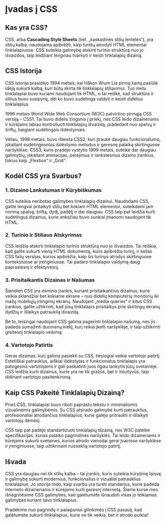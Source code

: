 # Įvadas į CSS

## Kas yra CSS?

CSS, arba **Cascading Style Sheets** (liet. „kaskadinės stilių lentelės“), yra stilių kalba, naudojama apibrėžti, kaip turėtų atrodyti HTML elementai tinklalapiuose. CSS suteikia galimybę atskirti turinio struktūrą nuo jo išvaizdos, taip leidžiant lengviau tvarkyti ir keisti tinklalapių dizainą.

## CSS Istorija

CSS istorija prasidėjo 1994 metais, kai Håkon Wium Lie pirmą kartą pasiūlė idėją sukurti kalbą, kuri būtų skirta tik tinklalapių stiliavimui. Tuo metu tinklalapiai buvo kuriami naudojant tik HTML, o tai reiškė, kad struktūra ir stilius buvo susipynę, dėl ko buvo sudėtinga valdyti ir keisti didelius tinklalapius.

1996 metais World Wide Web Consortium (W3C) patvirtino pirmąją CSS versiją – CSS1. Tai buvo didelis žingsnis į priekį, nes CSS leido dizaineriams ir kūrėjams labiau kontroliuoti tinklalapių išvaizdą, pradedant nuo spalvų ir šriftų, baigiant sudėtingais išdėstymais.

Vėliau, 1998 metais, buvo išleista CSS2, kuri įtraukė daugiau funkcionalumo, įskaitant sudėtingesnius išdėstymo metodus ir geresnę palaiką skirtinguose naršyklėse. CSS3, kuris pradėjo vystytis 1999 metais, suteikė dar daugiau galimybių, įskaitant animacijas, perėjimus ir lankstesnius dizaino įrankius, tokius kaip „Flexbox“ ir „Grid“.

## Kodėl CSS yra Svarbus?

### 1. **Dizaino Lankstumas ir Kūrybiškumas**

CSS suteikia neribotas galimybes tinklalapių dizainui. Naudodami CSS, galite lengvai pritaikyti stilių bet kokiam HTML elementui, suteikdami jam norimą spalvą, šriftą, dydį, padėtį ir dar daugiau. CSS taip pat leidžia kurti sudėtingus dizainus, kurie anksčiau buvo sunkiai įmanomi naudojant tik HTML.

### 2. **Turinio ir Stiliaus Atskyrimas**

CSS leidžia atskirti tinklalapio turinio struktūrą nuo jo išvaizdos. Tai reiškia, kad galite sukurti vieną HTML dokumentą, kuris apibrėžia turinį, ir kelias CSS failų versijas, kurios apibrėžia, kaip šis turinys atrodys skirtinguose kontekstuose ar įrenginiuose. Tai padaro tinklalapio valdymą daug paprastesnį ir efektyvesnį.

### 3. **Prisitaikantis Dizainas ir Našumas**

Šiandien CSS yra esminis įrankis, kuriant prisitaikančius dizainus, kurie veikia sklandžiai bet kokiame ekrane – nuo didelių kompiuterių monitorių iki mažų mobiliųjų įrenginių ekranų. Naudojant „media queries“ ir kitus CSS įrankius, galite užtikrinti, kad jūsų tinklalapis prisitaikys prie skirtingų ekranų dydžių ir išlaikys patrauklią išvaizdą.

Be to, teisingai naudojant CSS galima pagerinti tinklalapio našumą, nes jis padeda sumažinti duomenų kiekį, kurį reikia įkelti naršyklėje, ir taip užtikrinti greitesnį tinklalapio veikimą.

### 4. **Vartotojo Patirtis**

Geras dizainas, kurį galima pasiekti su CSS, tiesiogiai veikia vartotojo patirtį. Estetiškai patrauklus, aiškiai išdėstytas ir funkcionalus tinklalapis yra patogesnis vartotojams ir gali paskatinti juos ilgiau lankytis jūsų svetainėje. CSS leidžia kurti dizainus, kurie yra ne tik gražūs, bet ir intuityvūs, taip didinant vartotojo pasitenkinimą.

## Kaip CSS Pakeitė Tinklalapių Dizainą?

Prieš CSS, tinklalapiai buvo riboti paprastu tekstu ir minimaliomis vizualinėmis galimybėmis. Su CSS atsirado galimybė kurti patrauklius, profesionaliai atrodančius tinklalapius, kurie galėjo pritraukti ir išlaikyti vartotojų dėmesį.

CSS taip pat padėjo standartizuoti tinklalapių dizainą, nes W3C pateikė specifikacijas, kurias palaiko pagrindinės naršyklės. Tai leido dizaineriams ir kūrėjams sukurti svetaines, kurios atrodo vienodai gerai įvairiose naršyklėse ir įrenginiuose, taip užtikrinant nuoseklią vartotojo patirtį.

## Išvada

CSS yra daugiau nei tik stilių kalba – tai įrankis, kuris suteikia kūrybinę laisvę ir galimybę sukurti modernius, funkcionalius ir vizualiai patrauklius tinklalapius. Jo istorija rodo, kaip svarbu yra turėti standartus, kurie padeda interneto dizaineriams ir kūrėjams kurti geresnį internetą. Šiame kurse mes išnagrinėsime CSS galimybes, kad galėtumėte išnaudoti visas jo teikiamas galimybes kuriant savo tinklalapius.

Pradėkime nuo pagrindų ir palaipsniui gilinkimės į CSS pasaulį, kad galėtumėte sukurti tinklalapius, kurie ne tik veikia, bet ir atrodo puikiai!